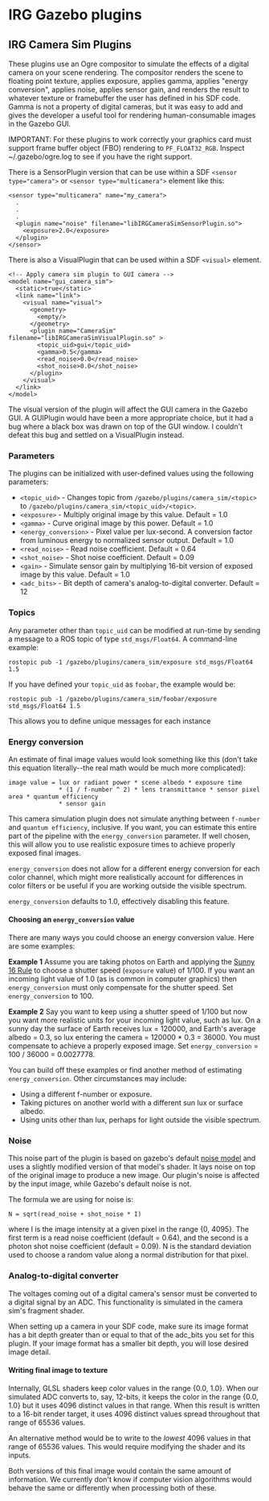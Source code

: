 IRG Gazebo plugins
==================================
IRG Camera Sim Plugins
----------------------------------
These plugins use an Ogre compositor to simulate the effects of a digital camera
on your scene rendering. The compositor renders the scene to floating point
texture, applies exposure, applies gamma, applies "energy conversion", applies
noise, applies sensor gain, and renders the result to whatever texture or
framebuffer the user has defined in his SDF code. Gamma is not a property of
digital cameras, but it was easy to add and gives the developer a useful tool
for rendering human-consumable images in the Gazebo GUI.

IMPORTANT: For these plugins to work correctly your graphics card must support
frame buffer object (FBO) rendering to `PF_FLOAT32_RGB`. Inspect
~/.gazebo/ogre.log to see if you have the right support.

There is a SensorPlugin version that can be use within a SDF
`<sensor type="camera">` or `<sensor type="multicamera">` element like this:

```
<sensor type="multicamera" name="my_camera">
  .
  .
  .
  <plugin name="noise" filename="libIRGCameraSimSensorPlugin.so">
    <exposure>2.0</exposure>
  </plugin>
</sensor>
```

There is also a VisualPlugin that can be used within a SDF `<visual>` element.
```
<!-- Apply camera sim plugin to GUI camera -->
<model name="gui_camera_sim">
  <static>true</static>
  <link name="link">
    <visual name="visual">
      <geometry>
        <empty/>
      </geometry>
      <plugin name="CameraSim" filename="libIRGCameraSimVisualPlugin.so" >
        <topic_uid>gui</topic_uid>
        <gamma>0.5</gamma>
        <read_noise>0.0</read_noise>
        <shot_noise>0.0</shot_noise>
      </plugin>
    </visual>
  </link>
</model>
```
The visual version of the plugin will affect the GUI camera in the Gazebo GUI. A
GUIPlugin would have been a more appropriate choice, but it had a bug where a
black box was drawn on top of the GUI window. I couldn't defeat this bug and
settled on a VisualPlugin instead.

### Parameters
The plugins can be initialized with user-defined values using the following parameters:
 - `<topic_uid>` - Changes topic from `/gazebo/plugins/camera_sim/<topic>` to `/gazebo/plugins/camera_sim/<topic_uid>/<topic>`.
 - `<exposure>` - Multiply original image by this value. Default = 1.0
 - `<gamma>` - Curve original image by this power. Default = 1.0
 - `<energy_conversion>` - Pixel value per lux-second. A conversion factor from luminous energy to normalized sensor output. Default = 1.0
 - `<read_noise>` - Read noise coefficient. Default = 0.64
 - `<shot_noise>` - Shot noise coefficient. Default = 0.09
 - `<gain>` - Simulate sensor gain by multiplying 16-bit version of exposed image by this value. Default = 1.0
 - `<adc_bits>` - Bit depth of camera's analog-to-digital converter. Default = 12

### Topics
Any parameter other than `topic_uid` can be modified at run-time by sending a
message to a ROS topic of type `std_msgs/Float64`. A command-line example:
```
rostopic pub -1 /gazebo/plugins/camera_sim/exposure std_msgs/Float64 1.5
```
If you have defined your `topic_uid` as `foobar`, the example would be:
```
rostopic pub -1 /gazebo/plugins/camera_sim/foobar/exposure std_msgs/Float64 1.5
```
This allows you to define unique messages for each instance

### Energy conversion
An estimate of final image values would look something like this (don't take this
equation literally--the real math would be much more complicated):
```
image value = lux or radiant power * scene albedo * exposure time
              * (1 / f-number ^ 2) * lens transmittance * sensor pixel area * quantum efficiency
              * sensor gain
```
This camera simulation plugin does not simulate anything between `f-number`
and `quantum efficiency`, inclusive. If you want, you can estimate this entire
part of the pipeline with the `energy_conversion` parameter. If well chosen,
this will allow you to use realistic exposure times to achieve properly exposed
final images.

`energy_conversion` does not allow for a different energy conversion for each color
channel, which might more realistically account for differences in color filters
or be useful if you are working outside the visible spectrum.

`energy_conversion` defaults to 1.0, effectively disabling this feature.

#### Choosing an `energy_conversion` value
There are many ways you could choose an energy conversion value. Here are some
examples:

**Example 1** Assume you are taking photos on Earth and applying the
[Sunny 16 Rule](https://en.wikipedia.org/wiki/Sunny_16_rule) to choose a shutter
speed (`exposure` value) of 1/100. If you want an incoming light value of 1.0
(as is common in computer graphics) then `energy_conversion` must only compensate
for the shutter speed. Set `energy_conversion` to 100.

**Example 2** Say you want to keep using a shutter speed of 1/100 but now you
want more realistic units for your incoming light value, such as lux. On a sunny
day the surface of Earth receives lux = 120000, and Earth's average albedo = 0.3,
so lux entering the camera = 120000 * 0.3 = 36000. You must compensate to achieve
a properly exposed image. Set `energy_conversion` = 100 / 36000 = 0.0027778.

You can build off these examples or find another method of estimating
`energy_conversion`. Other circumstances may include:
* Using a different f-number or exposure.
* Taking pictures on another world with a different sun lux or surface albedo.
* Using units other than lux, perhaps for light outside the visible spectrum.

### Noise
This noise part of the plugin is based on gazebo's default
[noise model](http://gazebosim.org/tutorials?tut=sensor_noise&cat=sensors) and
uses a slightly modified version of that model's shader. It lays noise on top of
the original image to produce a new image. Our plugin's noise is affected by the
input image, while Gazebo's default noise is not.

The formula we are using for noise is:

`N = sqrt(read_noise + shot_noise * I)`

where I is the image intensity at a given pixel in the range {0, 4095}. The
first term is a read noise coefficient (default = 0.64), and the second is a
photon shot noise coefficient (default = 0.09). N is the standard deviation
used to choose a random value along a normal distribution for that pixel.

### Analog-to-digital converter
The voltages coming out of a digital camera's sensor must be converted to a
digital signal by an ADC. This functionality is simulated in the camera sim's
fragment shader.

When setting up a camera in your SDF code, make sure its image format has a bit
depth greater than or equal to that of the adc_bits you set for this plugin. If
your image format has a smaller bit depth, you will lose desired image detail.

#### Writing final image to texture
Internally, GLSL shaders keep color values in the range {0.0, 1.0}. When our
simulated ADC converts to, say, 12-bits, it keeps the color in the range {0.0, 1.0}
but it uses 4096 distinct values in that range. When this result is written to a
16-bit render target, it uses 4096 distinct values spread throughout that range
of 65536 values.

An alternative method would be to write to the *lowest* 4096 values in that range
of 65536 values. This would require modifying the shader and its inputs.

Both versions of this final image would contain the same amount of information.
We currently don't know if computer vision algorithms would behave the same or
differently when processing both of these.

